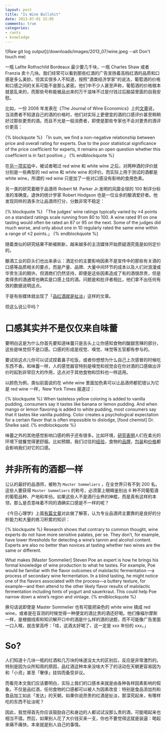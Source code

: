 ```yaml
---
layout: post
title: "Is Wine Bullshit"
date: 2013-07-01 15:05
comments: true
categories:
- rants
- knowledge
---
```


![Raw git log output](/downloads/images/2013_07/wine.jpeg --alt Don't touch me)

一瓶 Lafite Rothschild Bordeaux 最少要几千块，一瓶 Charles Shaw 或者 Franzia 卖十几块。我们经常可以看到那些红酒的广告宣扬着高档红酒的品质和口感是多么美妙。但其实很多人不知道，按照"酒类经济学家"的说法，葡萄酒的价格和口感之间的关系可能不是那么紧密。他们中不少人甚至声称，葡萄酒的价格根本就是乱来的，而那些号称能被品出来的万千滋味不过是付钱过后脑袋里面的自我安慰。

比如，一份 2008 年发表在《The Journal of Wine Economics》上的[文章](http://www.wine-economics.org/aawe/wp-content/uploads/2012/10/Vol.3-No.1-2008-Evidence-from-a-Large-Sample-of-Blind-Tastings.pdf)说，当消费者不知道自己的酒的价格时，他们对实际上更便宜的酒的口感评价甚至稍稍好过那些更贵的酒。而且不光是一般消费者，即使是那些专家也不会对更贵的酒评价更高：

{% blockquote %}
「In sum, we ﬁnd a non-negative relationship between price and overall rating for experts. Due to the poor statistical signiﬁcance of the price coefﬁcient for experts, it remains an open question whether this coefﬁcient is in fact positive.」
{% endblockquote %}

在[另一项实验](http://www.newyorker.com/online/blogs/frontal-cortex/2012/06/wine-taste.html)中，被试者喝过 red wine 和 white wine 之后，对两种酒的评价就分别是一些典型的 red wine 和 white wine 的评价。而实际上用于测试的酒都是 white wine，所谓的 red wine 只是加了一些对口感没有影响的食用色素。

另一类的研究着眼于品酒师 Robert M. Parker Jr.发明的风靡全球的 100 制评分标准的准确度。退休的统计学家 Robert Hodgson 也是一位业余的酿酒爱好者。他发现同样的酒多次让品酒师打分，分数非常不稳定：

{% blockquote %}
「The judges’ wine ratings typically varied by ±4 points on a standard ratings scale running from 80 to 100. A wine rated 91 on one tasting would often be rated an 87 or 95 on the next. Some of the judges did much worse, and only about one in 10 regularly rated the same wine within a range of ±2 points.」
{% endblockquote %}

随着类似的研究结果不断被刷新，越来越多的主流媒体开始质疑酒究竟是如何定价的。

酿酒工业的巨头们也出来承认：酒定价的主要影响因素不是宣传中的那些有关酒的口感等品质相关的要点，而是产量、品牌、大量中间环节的成本以及人们对浪漫或华贵生活的期许。但酒商们仍然坚持，即便是这些因素造成了有的酒很昂贵，但是卖得贵的酒通常也确实是口感上佳的酒。问题是和批评者相比，他们拿不出任何有效的数据说明这点。

于是有些媒体就出现了「[品红酒就是扯淡](http://io9.com/wine-tasting-is-bullshit-heres-why-496098276)」这样的文章。

但这么说公平吗？

口感其实并不是仅仅来自味蕾
======================

要明白这是为什么你首先要知道味蕾只是舌头上让你感知食物的酸甜苦辣的部分，这些是味觉但不是口感。口感的形成是视觉、嗅觉、味觉等五官都有参与的。

要试验这点儿你可以试试捏着鼻子吃饭，或者你想想为什么自己上次感冒的时候吃东西不香。和味蕾一样，人的感觉器官特别是嗅觉和视觉会在你对酒的口感做出评价时起到非常巨大的作用，这点对于其他食物和饮料也一样适用。

以颜色为例，类似前面说的在 white wine 里面加色素可以让品酒师都犯错认为它是 red wine 一样，New York Times 报道过：

{% blockquote %}
When tasteless yellow coloring is added to vanilla pudding, consumers say it tastes like banana or lemon pudding. And when mango or lemon flavoring is added to white pudding, most consumers say that it tastes like vanilla pudding. Color creates a psychological expectation for a certain flavor that is often impossible to dislodge, [food chemist] Dr. Shelke said.
{% endblockquote %}

味蕾之外的其他感觉影响口感的例子还有很多。比如环境，[研究表明](http://www.amsciepub.com/doi/abs/10.2466/01.PR0.111.4.228-232)人们在柔光的环境下就餐觉得更舒服。比如预期，我们过往的[经验](http://www.huffingtonpost.com/Menuism/does-the-way-we-see-food-affect-taste_b_1872204.html)，食物的[品牌](http://www.jstor.org/discover/10.2307/3152198?uid=3739560&uid=2&uid=4&uid=3739256&sid=21102447342477)，[包装](http://www.griffithhack.com.au/mediacentre-Canafoodsbrandaffectyourperceptionsoftaste)和[价格](http://www.psychologytoday.com/blog/evolved-primate/201002/does-price-tag-have-taste)都会影响我们对它的口感。

并非所有的酒都一样
================

公认的最好的品酒师，被称为 `Master Sommeliers` ，在全世界只有不到 200 名。这些人要获得 `Master Sommeliers` 的称号，必须蒙上眼睛鉴别出 6 种不同葡萄酒的葡萄品种、产地和年份。如果这些人不是酒行业养的神棍，而是真有这样的本领，那么是否意味着不同的酒确实口感是不一样的呢？

《今日心理学》上面[有篇文章](http://www.psychologytoday.com/blog/sensory-superpowers/200908/you-drink-what-you-think)对此做了解答，认为专业品酒师主要靠的是良好的分析能力和大量的练习积累的知识：

{% blockquote %}
Research shows that contrary to common thought, wine experts do not have more sensitive palates, per se. They don’t, for example, have lower thresholds for detecting a wine’s tannin and alcohol content. Experts are also no better than novices at tasting whether two wines are the same or different.

What makes [Master Sommelier] Steven Poe an expert is how he brings his formal knowledge of wine production to what he tastes. For example, Poe would be familiar with the flavor outcomes of malolactic fermentation —a process of secondary wine fermentation. In a blind tasting, he might notice one of the flavors associated with the process—a buttery texture, for example—and then attend to the other likely flavor results of malolactic fermentation including hints of yogurt and sauerkraut. This could help Poe narrow down a wine’s region and vintage.
{% endblockquote %}

换句话说即使是 Master Sommelier 也有可能把染色的 white wine 搞成 red wine，或者是在盲测的时候觉得一种便宜的酒比贵的酒还好喝。他们像福尔摩斯一样，是根据线索和知识解开口中的酒是什么样的酒的谜题，而不可能像广告里面一口入喉，就击掌高呼：「哇，这酒太好喝了，这一定是 xxx 年份的 xxx。」

So?
====

人们知道十几块一瓶的红酒和几万块的味道没太大的区别后，反应是非常激烈的。特别是因为众所知周的原因，品红酒这种本来没啥大不了的活动在天朝更容易因为和「小资」甚至「奢侈」挂钩而备受非议。

而看完本文我们应该要明白，实际上我们的口感本来就是由各种各样因素影响的假象。不仅是品红酒，任何食物的口感都可以被人为因素改变：特别是食品添加剂和食品加工如此「发达」的天朝，如果你说昂贵的红酒是扯淡，那深究起来，有哪样吃的东西不扯淡呢？

因此，我觉得首先你应该鼓励自己和身边的人都试试没那么贵的酒，可能喝起来也相当不错。然后，如果别人花了大价钱买来一支，你也不要觉得这就是装逼：喝起来痛不痛快，本来就是别人自己的事情。
